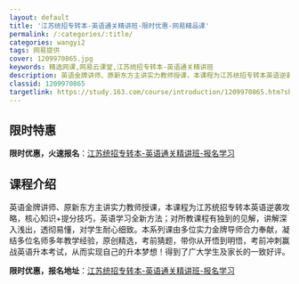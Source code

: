 ```yaml
---
layout: default
title: '江苏统招专转本-英语通关精讲班-限时优惠-网易精品课'
permalink: /:categories/:title/
categories: wangyi2
tags: 网易提供
cover: 1209970865.jpg
keywords: 精选网课,网易云课堂,江苏统招专转本-英语通关精讲班
description: 英语金牌讲师、原新东方主讲实力教师授课，本课程为江苏统招专转本英语逆袭攻略，核心知识+提分技巧，英语学习全新方法；对所教
classid: 1209970865
targetlink: https://study.163.com/course/introduction/1209970865.htm?share=1&shareId=1025206652&utm_campaign=share&utm_medium=iphoneShare&utm_source=&utm_u=1025206652
---
```


## 限时特惠

**限时优惠，火速报名**：[江苏统招专转本-英语通关精讲班-报名学习](https://study.163.com/course/introduction/1209970865.htm?share=1&shareId=1025206652&utm_campaign=share&utm_medium=iphoneShare&utm_source=&utm_u=1025206652)

## 课程介绍

英语金牌讲师、原新东方主讲实力教师授课，本课程为江苏统招专转本英语逆袭攻略，核心知识+提分技巧，英语学习全新方法；对所教课程有独到的见解，讲解深入浅出，透彻易懂，对学生耐心细致。本系列课由多位实力金牌导师合力奉献，凝结多位名师多年教学经验，原创精选，考前猜题，带你从开悟到明悟，考前冲刺赢战英语升本考试，从而实现自己的升本梦想！得到了广大学生及家长的一致好评。

**限时优惠，报名地址**：[江苏统招专转本-英语通关精讲班-报名学习](https://study.163.com/course/introduction/1209970865.htm?share=1&shareId=1025206652&utm_campaign=share&utm_medium=iphoneShare&utm_source=&utm_u=1025206652)

